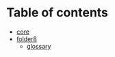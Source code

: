 # Table of contents

* [core](README.md)
* [folder8](folder8/README.md)
  * [glossary](folder8/glossary.md)
